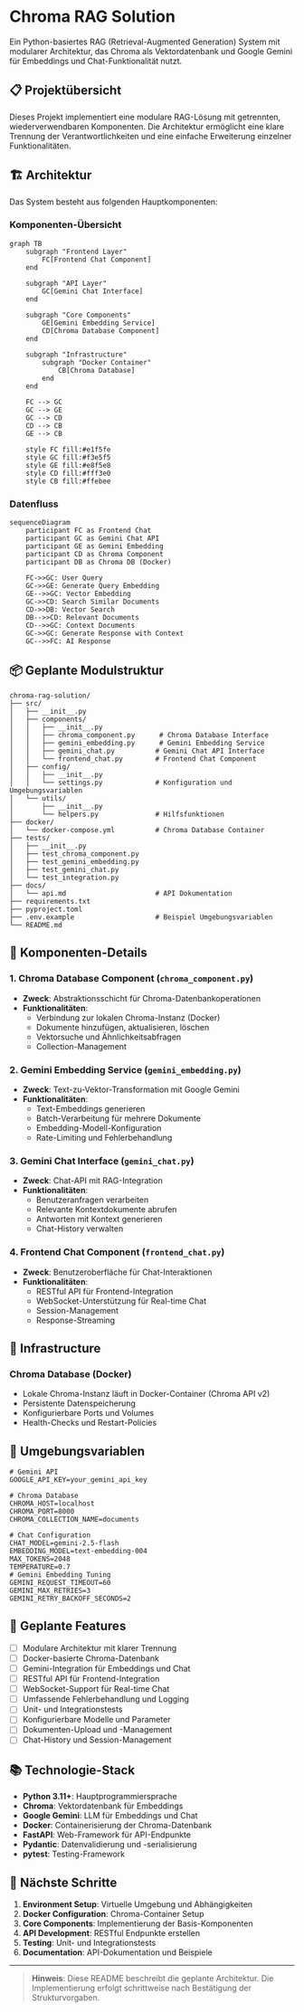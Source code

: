 # Chroma RAG Solution

Ein Python-basiertes RAG (Retrieval-Augmented Generation) System mit modularer Architektur, das Chroma als Vektordatenbank und Google Gemini für Embeddings und Chat-Funktionalität nutzt.

## 📋 Projektübersicht

Dieses Projekt implementiert eine modulare RAG-Lösung mit getrennten, wiederverwendbaren Komponenten. Die Architektur ermöglicht eine klare Trennung der Verantwortlichkeiten und eine einfache Erweiterung einzelner Funktionalitäten.

## 🏗️ Architektur

Das System besteht aus folgenden Hauptkomponenten:

### Komponenten-Übersicht

```mermaid
graph TB
    subgraph "Frontend Layer"
        FC[Frontend Chat Component]
    end

    subgraph "API Layer"
        GC[Gemini Chat Interface]
    end

    subgraph "Core Components"
        GE[Gemini Embedding Service]
        CD[Chroma Database Component]
    end

    subgraph "Infrastructure"
        subgraph "Docker Container"
            CB[Chroma Database]
        end
    end

    FC --> GC
    GC --> GE
    GC --> CD
    CD --> CB
    GE --> CB

    style FC fill:#e1f5fe
    style GC fill:#f3e5f5
    style GE fill:#e8f5e8
    style CD fill:#fff3e0
    style CB fill:#ffebee
```

### Datenfluss

```mermaid
sequenceDiagram
    participant FC as Frontend Chat
    participant GC as Gemini Chat API
    participant GE as Gemini Embedding
    participant CD as Chroma Component
    participant DB as Chroma DB (Docker)

    FC->>GC: User Query
    GC->>GE: Generate Query Embedding
    GE-->>GC: Vector Embedding
    GC->>CD: Search Similar Documents
    CD->>DB: Vector Search
    DB-->>CD: Relevant Documents
    CD-->>GC: Context Documents
    GC->>GC: Generate Response with Context
    GC-->>FC: AI Response
```

## 📦 Geplante Modulstruktur

```
chroma-rag-solution/
├── src/
│   ├── __init__.py
│   ├── components/
│   │   ├── __init__.py
│   │   ├── chroma_component.py      # Chroma Database Interface
│   │   ├── gemini_embedding.py      # Gemini Embedding Service
│   │   ├── gemini_chat.py          # Gemini Chat API Interface
│   │   └── frontend_chat.py        # Frontend Chat Component
│   ├── config/
│   │   ├── __init__.py
│   │   └── settings.py             # Konfiguration und Umgebungsvariablen
│   └── utils/
│       ├── __init__.py
│       └── helpers.py              # Hilfsfunktionen
├── docker/
│   └── docker-compose.yml          # Chroma Database Container
├── tests/
│   ├── __init__.py
│   ├── test_chroma_component.py
│   ├── test_gemini_embedding.py
│   ├── test_gemini_chat.py
│   └── test_integration.py
├── docs/
│   └── api.md                      # API Dokumentation
├── requirements.txt
├── pyproject.toml
├── .env.example                    # Beispiel Umgebungsvariablen
└── README.md
```

## 🔧 Komponenten-Details

### 1. Chroma Database Component (`chroma_component.py`)

- **Zweck**: Abstraktionsschicht für Chroma-Datenbankoperationen
- **Funktionalitäten**:
  - Verbindung zur lokalen Chroma-Instanz (Docker)
  - Dokumente hinzufügen, aktualisieren, löschen
  - Vektorsuche und Ähnlichkeitsabfragen
  - Collection-Management

### 2. Gemini Embedding Service (`gemini_embedding.py`)

- **Zweck**: Text-zu-Vektor-Transformation mit Google Gemini
- **Funktionalitäten**:
  - Text-Embeddings generieren
  - Batch-Verarbeitung für mehrere Dokumente
  - Embedding-Modell-Konfiguration
  - Rate-Limiting und Fehlerbehandlung

### 3. Gemini Chat Interface (`gemini_chat.py`)

- **Zweck**: Chat-API mit RAG-Integration
- **Funktionalitäten**:
  - Benutzeranfragen verarbeiten
  - Relevante Kontextdokumente abrufen
  - Antworten mit Kontext generieren
  - Chat-History verwalten

### 4. Frontend Chat Component (`frontend_chat.py`)

- **Zweck**: Benutzeroberfläche für Chat-Interaktionen
- **Funktionalitäten**:
  - RESTful API für Frontend-Integration
  - WebSocket-Unterstützung für Real-time Chat
  - Session-Management
  - Response-Streaming

## 🐳 Infrastructure

### Chroma Database (Docker)

- Lokale Chroma-Instanz läuft in Docker-Container (Chroma API v2)
- Persistente Datenspeicherung
- Konfigurierbare Ports und Volumes
- Health-Checks und Restart-Policies

## 🔑 Umgebungsvariablen

```env
# Gemini API
GOOGLE_API_KEY=your_gemini_api_key

# Chroma Database
CHROMA_HOST=localhost
CHROMA_PORT=8000
CHROMA_COLLECTION_NAME=documents

# Chat Configuration
CHAT_MODEL=gemini-2.5-flash
EMBEDDING_MODEL=text-embedding-004
MAX_TOKENS=2048
TEMPERATURE=0.7
# Gemini Embedding Tuning
GEMINI_REQUEST_TIMEOUT=60
GEMINI_MAX_RETRIES=3
GEMINI_RETRY_BACKOFF_SECONDS=2
```

## 🚀 Geplante Features

- [ ] Modulare Architektur mit klarer Trennung
- [ ] Docker-basierte Chroma-Datenbank
- [ ] Gemini-Integration für Embeddings und Chat
- [ ] RESTful API für Frontend-Integration
- [ ] WebSocket-Support für Real-time Chat
- [ ] Umfassende Fehlerbehandlung und Logging
- [ ] Unit- und Integrationstests
- [ ] Konfigurierbare Modelle und Parameter
- [ ] Dokumenten-Upload und -Management
- [ ] Chat-History und Session-Management

## 📚 Technologie-Stack

- **Python 3.11+**: Hauptprogrammiersprache
- **Chroma**: Vektordatenbank für Embeddings
- **Google Gemini**: LLM für Embeddings und Chat
- **Docker**: Containerisierung der Chroma-Datenbank
- **FastAPI**: Web-Framework für API-Endpunkte
- **Pydantic**: Datenvalidierung und -serialisierung
- **pytest**: Testing-Framework

## 📖 Nächste Schritte

1. **Environment Setup**: Virtuelle Umgebung und Abhängigkeiten
2. **Docker Configuration**: Chroma-Container Setup
3. **Core Components**: Implementierung der Basis-Komponenten
4. **API Development**: RESTful Endpunkte erstellen
5. **Testing**: Unit- und Integrationstests
6. **Documentation**: API-Dokumentation und Beispiele

---

> **Hinweis**: Diese README beschreibt die geplante Architektur. Die Implementierung erfolgt schrittweise nach Bestätigung der Strukturvorgaben.
